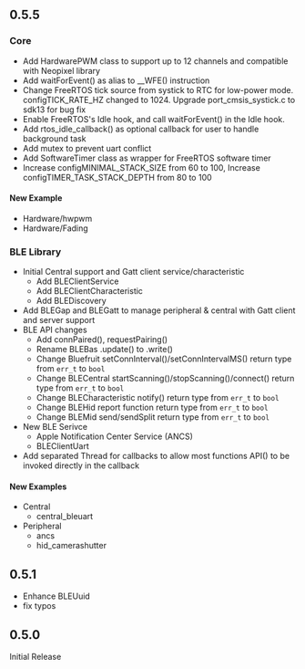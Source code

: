 ## 0.5.5

### Core

- Add HardwarePWM class to support up to 12 channels and compatible with Neopixel library
- Add waitForEvent() as alias to __WFE() instruction
- Change FreeRTOS tick source from systick to RTC for low-power mode. configTICK_RATE_HZ changed to 1024. Upgrade port_cmsis_systick.c to sdk13 for bug fix
- Enable FreeRTOS's Idle hook, and call waitForEvent() in the Idle hook.
- Add rtos_idle_callback() as optional callback for user to handle background task
- Add mutex to prevent uart conflict
- Add SoftwareTimer class as wrapper for FreeRTOS software timer
- Increase configMINIMAL_STACK_SIZE from 60 to 100, Increase configTIMER_TASK_STACK_DEPTH from 80 to 100

#### New Example

- Hardware/hwpwm
- Hardware/Fading

### BLE Library

- Initial Central support and Gatt client service/characteristic
  -  Add BLEClientService
  -  Add BLEClientCharacteristic
  -  Add BLEDiscovery
- Add BLEGap and BLEGatt to manage peripheral & central with Gatt client and server support
- BLE API changes
  - Add connPaired(), requestPairing()
  - Rename BLEBas .update() to .write()
  - Change Bluefruit setConnInterval()/setConnIntervalMS() return type from `err_t` to `bool`
  - Change BLECentral startScanning()/stopScanning()/connect() return type from `err_t` to `bool`
  - Change BLECharacteristic notify() return type from `err_t` to `bool`
  - Change BLEHid report function return type from `err_t` to `bool`
  - Change BLEMid send/sendSplit return type from `err_t` to `bool`
- New BLE Serivce
  - Apple Notification Center Service (ANCS)
  - BLEClientUart
- Add separated Thread for callbacks to allow most functions API() to be invoked directly in the callback

#### New Examples

- Central
  - central_bleuart
- Peripheral
  - ancs
  - hid_camerashutter


## 0.5.1

- Enhance BLEUuid
- fix typos

## 0.5.0

Initial Release

